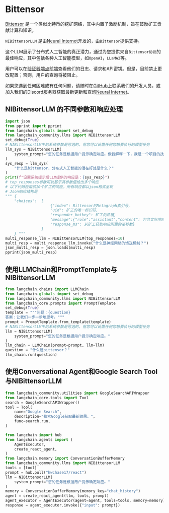 # Bittensor

[Bittensor](https://bittensor.com/) 是一个类似比特币的挖矿网络，其中内置了激励机制，旨在鼓励矿工贡献计算和知识。

`NIBittensorLLM` 是由[Neural Internet](https://neuralinternet.ai/)开发的，由`Bittensor`提供支持。

这个LLM展示了分布式人工智能的真正潜力，通过为您提供来自`Bittensor协议`的最佳响应，其中包括各种人工智能模型，如`OpenAI`，`LLaMA2`等。

用户可以在[验证器端点前端](https://api.neuralinternet.ai/)查看他们的日志、请求和API密钥。但是，目前禁止更改配置；否则，用户的查询将被阻止。

如果您遇到任何困难或有任何问题，请随时在[GitHub](https://github.com/Kunj-2206)上联系我们的开发人员，或加入我们的Discord服务器获取最新更新和查询[Neural Internet](https://discord.gg/neuralinternet)。

## NIBittensorLLM 的不同参数和响应处理

```python
import json
from pprint import pprint
from langchain.globals import set_debug
from langchain_community.llms import NIBittensorLLM
set_debug(True)
# NIBittensorLLM中的系统参数是可选的，但您可以设置任何您想要执行的模型任务
llm_sys = NIBittensorLLM(
    system_prompt="您的任务是根据用户提示确定响应。像我解释一下，我是一个项目的技术负责人"
)
sys_resp = llm_sys(
    "什么是bittensor，分布式人工智能的潜在好处是什么？"
)
print(f"设置系统提示后LLM提供的响应是：{sys_resp}")
# top_responses参数可以基于其参数值给出多个响应
# 以下代码检索前10个矿工的响应，所有响应都以json格式呈现
# Json响应结构是
""" {
    "choices":  [
                    {"index": Bittensor的Metagraph索引号,
                    "uid": 矿工的唯一标识符,
                    "responder_hotkey": 矿工的热键,
                    "message":{"role":"assistant","content": 包含实际响应的内容},
                    "response_ms": 从矿工获取响应所需的毫秒数} 
                ]
    } """
multi_response_llm = NIBittensorLLM(top_responses=10)
multi_resp = multi_response_llm.invoke("什么是神经网络的馈送机制？")
json_multi_resp = json.loads(multi_resp)
pprint(json_multi_resp)
```

## 使用LLMChain和PromptTemplate与NIBittensorLLM

```python
from langchain.chains import LLMChain
from langchain.globals import set_debug
from langchain_community.llms import NIBittensorLLM
from langchain_core.prompts import PromptTemplate
set_debug(True)
template = """问题：{question}
答案：让我们一步一步地思考。"""
prompt = PromptTemplate.from_template(template)
# NIBittensorLLM中的系统参数是可选的，但您可以设置任何您想要执行的模型任务
llm = NIBittensorLLM(
    system_prompt="您的任务是根据用户提示确定响应。"
)
llm_chain = LLMChain(prompt=prompt, llm=llm)
question = "什么是bittensor？"
llm_chain.run(question)
```

## 使用Conversational Agent和Google Search Tool与NIBittensorLLM

```python
from langchain_community.utilities import GoogleSearchAPIWrapper
from langchain_core.tools import Tool
search = GoogleSearchAPIWrapper()
tool = Tool(
    name="Google Search",
    description="搜索Google获取最新结果。",
    func=search.run,
)
```

```python
from langchain import hub
from langchain.agents import (
    AgentExecutor,
    create_react_agent,
)
from langchain.memory import ConversationBufferMemory
from langchain_community.llms import NIBittensorLLM
tools = [tool]
prompt = hub.pull("hwchase17/react")
llm = NIBittensorLLM(
    system_prompt="您的任务是根据用户提示确定响应。"
)
memory = ConversationBufferMemory(memory_key="chat_history")
agent = create_react_agent(llm, tools, prompt)
agent_executor = AgentExecutor(agent=agent, tools=tools, memory=memory)
response = agent_executor.invoke({"input": prompt})
```